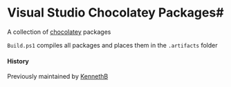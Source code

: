 # Visual Studio Chocolatey Packages#
A collection of [chocolatey](https://chocolatey.org/) packages 

`Build.ps1` compiles all packages and places them in the `.artifacts` folder

#### History ####
Previously maintained by [KennethB](https://github.com/KennethB/Chocolatey-Packages)